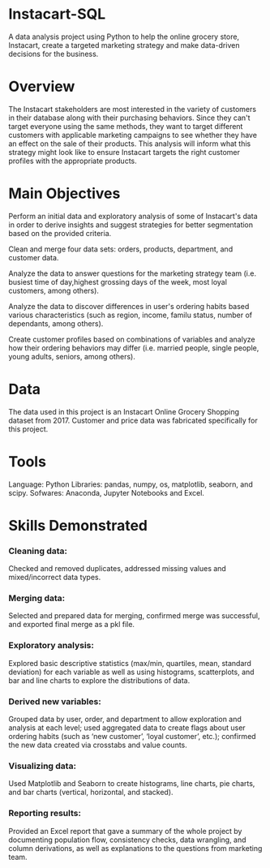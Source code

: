 # Instacart-SQL

A data analysis project using Python to help the online grocery store, Instacart, create a targeted marketing strategy and make data-driven decisions for the business.

# Overview

The Instacart stakeholders are most interested in the variety of customers in their database along with their purchasing behaviors. Since they can't target everyone using the same methods, they want to target different customers with applicable marketing campaigns to see whether they have an effect on the sale of their products. This analysis will inform what this strategy might look like to ensure Instacart targets the right customer profiles with the appropriate products. 
# Main Objectives
Perform an initial data and exploratory analysis of some of Instacart's data in order to derive insights and suggest strategies for better segmentation based on the provided criteria.

Clean and merge four data sets: orders, products, department, and customer data.

Analyze the data to answer questions for the marketing strategy team (i.e. busiest time of day,highest grossing days of the week, most loyal customers, among others).

Analyze the data to discover differences in user's ordering habits based various characteristics (such as region, income, familu status, number of dependants, among others).

Create customer profiles based on combinations of variables and analyze how their ordering behaviors may differ (i.e. married people, single people, young adults, seniors, among others).

# Data 

The data used in this project is an Instacart Online Grocery Shopping dataset from 2017. Customer and price data was fabricated specifically for this project.

# Tools

Language: Python
Libraries: pandas, numpy, os, matplotlib, seaborn, and scipy.
Sofwares: Anaconda, Jupyter Notebooks and Excel.

# Skills Demonstrated

### Cleaning data:
Checked and removed duplicates, addressed missing values and mixed/incorrect data types.

### Merging data: 
Selected and prepared data for merging, confirmed merge was successful, and exported final merge as a pkl file.

### Exploratory analysis:
Explored basic descriptive statistics (max/min, quartiles, mean, standard deviation) for each variable as well as using histograms, scatterplots, and bar and line charts to explore the distributions of data.

### Derived new variables: 
Grouped data by user, order, and department to allow exploration and analysis at each level; used aggregated data to create flags about user ordering habits (such as ‘new customer’, ‘loyal customer’, etc.); confirmed the new data created via crosstabs and value counts.

### Visualizing data: 
Used Matplotlib and Seaborn to create histograms, line charts, pie charts, and bar charts (vertical, horizontal, and stacked).

### Reporting results: 
Provided an Excel report that gave a summary of the whole project by documenting population flow, consistency checks, data wrangling, and column derivations, as well as explanations to the questions from marketing team. 
